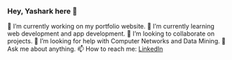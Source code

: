 ### Hey, Yashark here 👋

🔭 I’m currently working on my portfolio website.
🌱 I’m currently learning web development and app development.
👯 I’m looking to collaborate on projects.
🤔 I’m looking for help with Computer Networks and Data Mining.
💬 Ask me about anything.
📫 How to reach me: [LinkedIn](https://www.linkedin.com/in/yasharkawasthi/)
